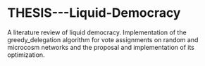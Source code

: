 # THESIS---Liquid-Democracy
A literature review of liquid democracy. Implementation of the greedy_delegation algorithm for vote assignments on random and microcosm networks and the proposal and implementation of its optimization.
